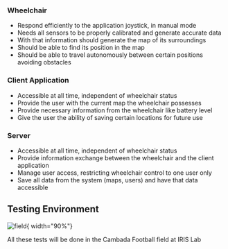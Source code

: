 ### Wheelchair
* Respond efficiently to the application joystick, in manual mode
* Needs all sensors to be properly calibrated and generate accurate data
* With that information should generate the map of its surroundings
* Should be able to find its position in the map
* Should be able to travel autonomously between certain positions avoiding obstacles

### Client Application
* Accessible at all time, independent of wheelchair status
* Provide the user with the current map the wheelchair possesses
* Provide necessary information from the wheelchair like battery level
* Give the user the ability of saving certain locations for future use

### Server
* Accessible at all time, independent of wheelchair status
* Provide information exchange between the wheelchair and the client application
* Manage user access, restricting wheelchair control to one user only
* Save all data from the system (maps, users) and have that data accessible

## Testing Environment

![field](../img/wheelchair/field.jpg){ width="90%"}

All these tests will be done in the Cambada Football field at IRIS Lab


